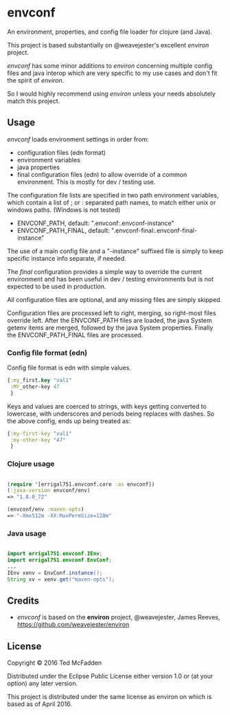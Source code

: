 # envconf

An environment, properties, and config file loader for clojure (and Java).

This project is based substantially on @weavejester's excellent *environ* project.

*envconf* has some minor additions to *environ* concerning multiple config files and java interop which are very specific to my use cases and don't fit the spirit of *environ*.

So I would highly recommend using *environ* unless your needs absolutely match this project.

## Usage

*envconf* loads environment settings in order from:

- configuration files  (edn format)
- environment variables
- java properties
- final configuration files (edn) to allow override of a common environment. This is mostly for dev / testing use.

The configuration file lists are specified in two path environment variables, which contain a list of ; or : separated path names,
to match either unix or windows paths. (Windows is not tested)

- ENVCONF_PATH,  default: ".envconf:.envconf-instance"
- ENVCONF_PATH_FINAL, default: ".envconf-final:.envconf-final-instance"

The use of a main config file and a "-instance" suffixed file is simply to keep specific instance info separate, if needed.

The *final* configuration provides a simple way to override the current environment
and has been useful in dev / testing environments but is not expected to be used in production.

All configuration files are optional, and any missing files are simply skipped.

Configuration files are processed left to right, merging, so right-most files override left. After the ENVCONF_PATH files are loaded,
the java System getenv items are merged, followed by the java System properties. Finally the ENVCONF_PATH_FINAL files are processed.

### Config file format (edn)
Config file format is edn with simple values.

```clojure
{:my_first.key "val1"
 :MY_other-key 47
 }
 ```

 Keys and values are coerced to strings, with keys getting converted to lowercase, with underscores and periods being replaces with dashes.
 So the above config, ends up being treated as:


```clojure
{:my-first-key "val1"
 :my-other-key "47"
 }
  ```

### Clojure usage

```clojure

(require '[errigal751.envconf.core :as envconf])
(:java-version envconf/env)
=> "1.8.0_72"

(envconf/env :maven-opts)
=> "-Xmx512m -XX:MaxPermSize=128m"

```

### Java usage

```java

import errigal751.envconf.IEnv;
import errigal751.envconf.EnvConf;
...
IEnv xenv = EnvConf.instance();
String xv = xenv.get("maven-opts");

```


## Credits

- *envconf* is based on the **environ** project, @weavejester, James Reeves, https://github.com/weavejester/environ


## License

Copyright © 2016 Ted McFadden

Distributed under the Eclipse Public License either version 1.0 or (at your option) any later version.

This project is distributed under the same license as environ on which is based as of April 2016.
